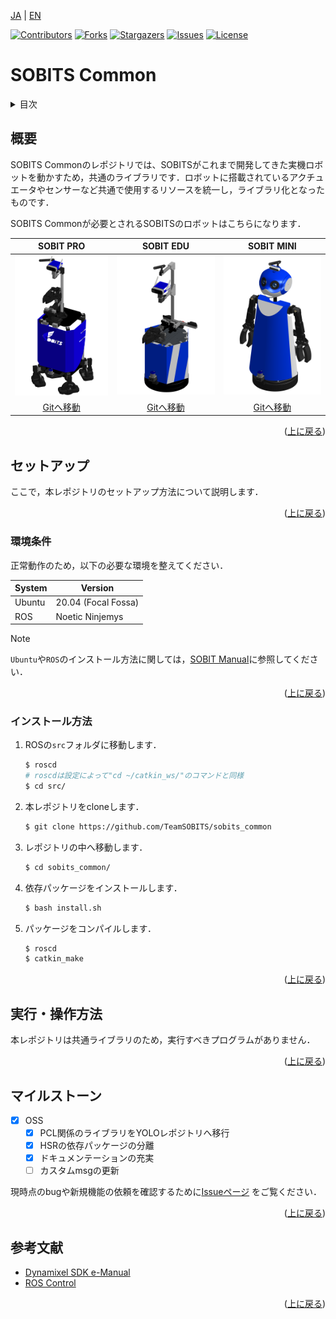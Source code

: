 <a name="readme-top"></a>

[JA](README.md) | [EN](README.en.md)

[![Contributors][contributors-shield]][contributors-url]
[![Forks][forks-shield]][forks-url]
[![Stargazers][stars-shield]][stars-url]
[![Issues][issues-shield]][issues-url]
[![License][license-shield]][license-url]

# SOBITS Common

<!-- 目次 -->
<details>
  <summary>目次</summary>
  <ol>
    <li>
      <a href="#概要">概要</a>
    </li>
    <li>
      <a href="#環境構築">環境構築</a>
      <ul>
        <li><a href="#環境条件">環境条件</a></li>
        <li><a href="#インストール方法">インストール方法</a></li>
      </ul>
    </li>
    <li><a href="#実行操作方法">実行・操作方法</a></li>
    <li><a href="#マイルストーン">マイルストーン</a></li>
    <!-- <li><a href="#contributing">Contributing</a></li> -->
    <!-- <li><a href="#license">License</a></li> -->
    <li><a href="#参考文献">参考文献</a></li>
  </ol>
</details>



<!-- レポジトリの概要 -->
## 概要

SOBITS Commonのレポジトリでは、SOBITSがこれまで開発してきた実機ロボットを動かすため，共通のライブラリです．ロボットに搭載されているアクチュエータやセンサーなど共通で使用するリソースを統一し，ライブラリ化となったものです．

SOBITS Commonが必要とされるSOBITSのロボットはこちらになります．

| SOBIT PRO | SOBIT EDU | SOBIT MINI |
| :---: | :---: | :---: |
| ![SOBIT PRO](docs/img/sobit_pro.png) | ![SOBIT EDU](docs/img/sobit_edu.png) | ![SOBIT MINI](docs/img/sobit_mini.png) | 
| [Gitへ移動](https://github.com/TeamSOBITS/sobit_pro) | [Gitへ移動](https://github.com/TeamSOBITS/sobit_edu) | [Gitへ移動](https://github.com/TeamSOBITS/sobit_mini) |

<p align="right">(<a href="#readme-top">上に戻る</a>)</p>


<!-- セットアップ -->
## セットアップ

ここで，本レポジトリのセットアップ方法について説明します．

<p align="right">(<a href="#readme-top">上に戻る</a>)</p>

### 環境条件

正常動作のため，以下の必要な環境を整えてください．

| System  | Version |
| ------------- | ------------- |
| Ubuntu | 20.04 (Focal Fossa) |
| ROS | Noetic Ninjemys |

> [!NOTE]
> `Ubuntu`や`ROS`のインストール方法に関しては，[SOBIT Manual](https://github.com/TeamSOBITS/sobits_manual#%E9%96%8B%E7%99%BA%E7%92%B0%E5%A2%83%E3%81%AB%E3%81%A4%E3%81%84%E3%81%A6)に参照してください．

<p align="right">(<a href="#readme-top">上に戻る</a>)</p>


### インストール方法

1. ROSの`src`フォルダに移動します．
   ```sh
   $ roscd
   # roscdは設定によって"cd ~/catkin_ws/"のコマンドと同様
   $ cd src/
   ```
2. 本レポジトリをcloneします．
   ```sh
   $ git clone https://github.com/TeamSOBITS/sobits_common
   ```
3. レポジトリの中へ移動します．
   ```sh
   $ cd sobits_common/
   ```
4. 依存パッケージをインストールします．
   ```sh
   $ bash install.sh
   ```
5. パッケージをコンパイルします．
   ```sh
   $ roscd
   $ catkin_make
   ```

<p align="right">(<a href="#readme-top">上に戻る</a>)</p>


<!-- 実行・操作方法 -->
## 実行・操作方法
本レポジトリは共通ライブラリのため，実行すべきプログラムがありません．

<p align="right">(<a href="#readme-top">上に戻る</a>)</p>


<!-- マイルストーン -->
## マイルストーン

- [x] OSS
    - [x] PCL関係のライブラリをYOLOレポジトリへ移行
    - [x] HSRの依存パッケージの分離
    - [x] ドキュメンテーションの充実 
    - [ ] カスタムmsgの更新

現時点のbugや新規機能の依頼を確認するために[Issueページ][issues-url] をご覧ください．

<p align="right">(<a href="#readme-top">上に戻る</a>)</p>


<!-- CONTRIBUTING -->
<!-- ## Contributing

Contributions are what make the open source community such an amazing place to learn, inspire, and create. Any contributions you make are **greatly appreciated**.

If you have a suggestion that would make this better, please fork the repo and create a pull request. You can also simply open an issue with the tag "enhancement".
Don't forget to give the project a star! Thanks again!

1. Fork the Project
2. Create your Feature Branch (`git checkout -b feature/AmazingFeature`)
3. Commit your Changes (`git commit -m 'Add some AmazingFeature'`)
4. Push to the Branch (`git push origin feature/AmazingFeature`)
5. Open a Pull Request

<p align="right">(<a href="#readme-top">上に戻る</a>)</p> -->


<!-- LICENSE -->
<!-- ## License

Distributed under the MIT License. See `LICENSE.txt` for more information.

<p align="right">(<a href="#readme-top">上に戻る</a>)</p> -->


<!-- 参考文献 -->
## 参考文献

* [Dynamixel SDK e-Manual](https://emanual.robotis.com/docs/en/software/dynamixel/dynamixel_sdk/overview/)
* [ROS Control](http://wiki.ros.org/ros_control)

<p align="right">(<a href="#readme-top">上に戻る</a>)</p>



<!-- MARKDOWN LINKS & IMAGES -->
<!-- https://www.markdownguide.org/basic-syntax/#reference-style-links -->
[contributors-shield]: https://img.shields.io/github/contributors/TeamSOBITS/sobit_common.svg?style=for-the-badge
[contributors-url]: https://github.com/TeamSOBITS/sobit_common/graphs/contributors
[forks-shield]: https://img.shields.io/github/forks/TeamSOBITS/sobit_common.svg?style=for-the-badge
[forks-url]: https://github.com/TeamSOBITS/sobit_common/network/members
[stars-shield]: https://img.shields.io/github/stars/TeamSOBITS/sobit_common.svg?style=for-the-badge
[stars-url]: https://github.com/TeamSOBITS/sobit_common/stargazers
[issues-shield]: https://img.shields.io/github/issues/TeamSOBITS/sobit_common.svg?style=for-the-badge
[issues-url]: https://github.com/TeamSOBITS/sobit_common/issues
[license-shield]: https://img.shields.io/github/license/TeamSOBITS/sobit_common.svg?style=for-the-badge
[license-url]: LICENSE
